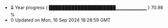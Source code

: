 - ⏳ Year progress { █████████████████████▁▁▁▁▁▁▁▁▁ } 70.98 %
- ⏰ Updated on Mon, 16 Sep 2024 18:28:59 GMT

